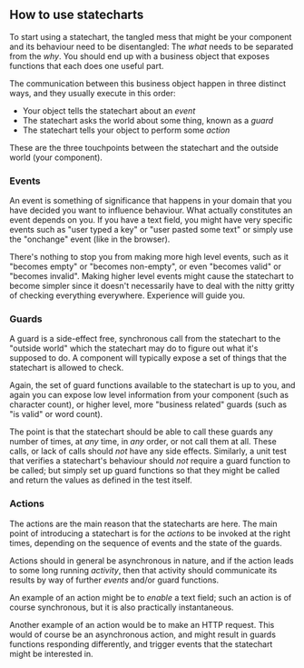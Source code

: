 ## How to use statecharts

To start using a statechart, the tangled mess that might be your component and its behaviour need to be disentangled: The _what_ needs to be separated from the _why_.  You should end up with a business object that exposes functions that each does one useful part.

The communication between this business object happen in three distinct ways, and they usually execute in this order:

- Your object tells the statechart about an *event*
- The statechart asks the world about some thing, known as a *guard*
- The statechart tells your object to perform some *action*

These are the three touchpoints between the statechart and the outside world (your component).

### Events

An event is something of significance that happens in your domain that you have decided you want to influence behaviour.  What actually constitutes an event depends on you.  If you have a text field, you might have very specific events such as "user typed a key" or "user pasted some text" or simply use the "onchange" event (like in the browser).

There's nothing to stop you from making more high level events, such as it "becomes empty" or "becomes non-empty", or even "becomes valid" or "becomes invalid".  Making higher level events might cause the statechart to become simpler since it doesn't necessarily have to deal with the nitty gritty of checking everything everywhere.  Experience will guide you.

### Guards

A guard is a side-effect free, synchronous call from the statechart to the "outside world" which the statechart may do to figure out what it's supposed to do.  A component will typically expose a set of things that the statechart is allowed to check.

Again, the set of guard functions available to the statechart is up to you, and again you can expose low level information from your component (such as character count), or higher level, more "business related" guards (such as "is valid" or word count).

The point is that the statechart should be able to call these guards any number of times, at _any_ time, in _any_ order, or not call them at all.  These calls, or lack of calls should _not_ have any side effects.  Similarly, a unit test that verifies a statechart's behaviour should _not_ require a guard function to be called; but simply set up guard functions so that they might be called and return the values as defined in the test itself.

### Actions

The actions are the main reason that the statecharts are here.  The main point of introducing a statechart is for the _actions_ to be invoked at the right times, depending on the sequence of events and the state of the guards.

Actions should in general be asynchronous in nature, and if the action leads to some long running _activity_, then that activity should communicate its results by way of further _events_ and/or guard functions.

An example of an action might be to _enable_ a text field; such an action is of course synchronous, but it is also practically instantaneous.

Another example of an action would be to make an HTTP request.  This would of course be an asynchronous action, and might result in guards functions responding differently, and trigger events that the statechart might be interested in.


